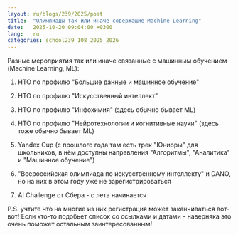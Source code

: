 ```yaml
---
layout: ru/blogs/239/2025/post
title:  "Олимпиады так или иначе содержащие Machine Learning"
date:   2025-10-20 09:04:00 +0300
lang:   ru
categories: school239_108_2025_2026
---
```


Разные мероприятия так или иначе связанные с машинным обучением (Machine Learning, ML):

1. НТО по профилю "Большие данные и машинное обучение"

2. НТО по профилю "Искусственный интеллект"

3. НТО по профилю "Инфохимия" (здесь обычно бывает ML)

4. НТО по профилю "Нейротехнологии и когнитивные науки" (здесь тоже обычно бывает ML)

5. Yandex Cup (с прошлого года там есть трек "Юниоры" для школьников, в нём доступны направления "Алгоритмы", "Аналитика" и "Машинное обучение")

6. "Всероссийская олимпиада по искусственному интеллекту" и DANO, но на них в этом году уже не зарегистрироваться

7. AI Challenge от Сбера - с лета начинается

P.S. учтите что на многие из них регистрация может заканчиваться вот-вот! Если кто-то подобьет список со ссылками и датами - наверняка это очень поможет остальным заинтересованным!
